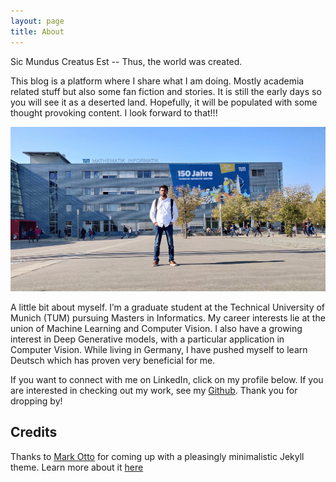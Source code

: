 ```yaml
---
layout: page
title: About
---
```


<p class="message">
  Sic Mundus Creatus Est -- Thus, the world was created.
</p>

This blog is a platform where I share what I am doing. Mostly academia related stuff but also some fan fiction and stories. It is still the early days so you will see it as a deserted land. Hopefully, it will be populated with some thought provoking content. I look forward to that!!!

![Flexing at TUM](/public/images/flex.jpg)

A little bit about myself. I’m a graduate student at the Technical University of Munich (TUM) pursuing Masters in Informatics. My career interests lie at the union of Machine Learning and Computer Vision. I also have a growing interest in Deep Generative models, with a particular application in Computer Vision. While living in Germany, I have pushed myself to learn Deutsch which has proven very beneficial for me.

If you want to connect with me on LinkedIn, click on my profile below. If you are interested in checking out my work, see my [Github](https://github.com/hash-ir). Thank you for dropping by!



## Credits

Thanks to [Mark Otto](https://github.com/mdo) for coming up with a pleasingly minimalistic Jekyll theme. Learn more about it [here](https://lanyon.getpoole.com/)

